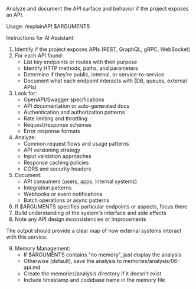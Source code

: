 Analyze and document the API surface and behavior if the project exposes an API.

Usage: /explainAPI $ARGUMENTS

Instructions for AI Assistant:
1. Identify if the project exposes APIs (REST, GraphQL, gRPC, WebSocket)
2. For each API found:
   - List key endpoints or routes with their purpose
   - Identify HTTP methods, paths, and parameters
   - Determine if they're public, internal, or service-to-service
   - Document what each endpoint interacts with (DB, queues, external APIs)
3. Look for:
   - OpenAPI/Swagger specifications
   - API documentation or auto-generated docs
   - Authentication and authorization patterns
   - Rate limiting and throttling
   - Request/response schemas
   - Error response formats
4. Analyze:
   - Common request flows and usage patterns
   - API versioning strategy
   - Input validation approaches
   - Response caching policies
   - CORS and security headers
5. Document:
   - API consumers (users, apps, internal systems)
   - Integration patterns
   - Webhooks or event notifications
   - Batch operations or async patterns
6. If $ARGUMENTS specifies particular endpoints or aspects, focus there
7. Build understanding of the system's interface and side effects
8. Note any API design inconsistencies or improvements

The output should provide a clear map of how external systems interact with this service.

9. Memory Management:
   - If $ARGUMENTS contains "no memory", just display the analysis
   - Otherwise (default), save the analysis to memories/analysis/06-api.md
   - Create the memories/analysis directory if it doesn't exist
   - Include timestamp and codebase name in the memory file